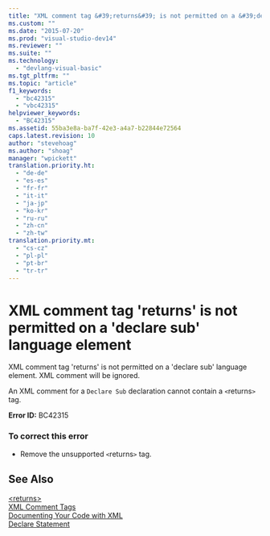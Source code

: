 ```yaml
---
title: "XML comment tag &#39;returns&#39; is not permitted on a &#39;declare sub&#39; language element"
ms.custom: ""
ms.date: "2015-07-20"
ms.prod: "visual-studio-dev14"
ms.reviewer: ""
ms.suite: ""
ms.technology: 
  - "devlang-visual-basic"
ms.tgt_pltfrm: ""
ms.topic: "article"
f1_keywords: 
  - "bc42315"
  - "vbc42315"
helpviewer_keywords: 
  - "BC42315"
ms.assetid: 55ba3e8a-ba7f-42e3-a4a7-b22844e72564
caps.latest.revision: 10
author: "stevehoag"
ms.author: "shoag"
manager: "wpickett"
translation.priority.ht: 
  - "de-de"
  - "es-es"
  - "fr-fr"
  - "it-it"
  - "ja-jp"
  - "ko-kr"
  - "ru-ru"
  - "zh-cn"
  - "zh-tw"
translation.priority.mt: 
  - "cs-cz"
  - "pl-pl"
  - "pt-br"
  - "tr-tr"
---
```

# XML comment tag &#39;returns&#39; is not permitted on a &#39;declare sub&#39; language element
XML comment tag 'returns' is not permitted on a 'declare sub' language element. XML comment will be ignored.  
  
 An XML comment for a `Declare Sub` declaration cannot contain a `<`returns`>` tag.  
  
 **Error ID:** BC42315  
  
### To correct this error  
  
-   Remove the unsupported `<`returns`>` tag.  
  
## See Also  
 [\<returns>](../../visual-basic/language-reference/xmldoc/returns.md)   
 [XML Comment Tags](../../visual-basic/language-reference/xmldoc/recommended-xml-tags-for-documentation-comments.md)   
 [Documenting Your Code with XML](../../visual-basic/programming-guide/program-structure/documenting-your-code-with-xml.md)   
 [Declare Statement](../../visual-basic/language-reference/statements/declare-statement.md)